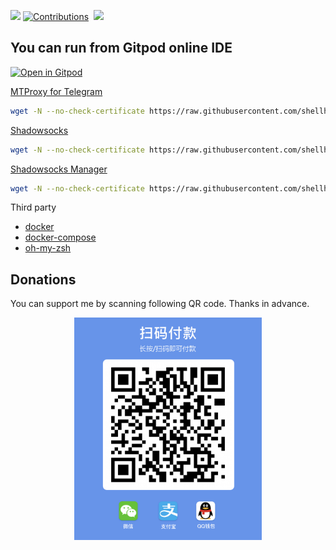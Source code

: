 ![](https://img.shields.io/badge/language-bash-b07219.svg?label=Language&logo=shell)
[![Contributions](https://img.shields.io/static/v1.svg?label=Contributions&message=Welcome&color=0059b3)](https://github.com/shellhub/shellhub/blob/master/CONTRIBUTING.md)&nbsp;
![](https://img.shields.io/github/repo-size/shellhub/shellhub.svg?label=Repo%20size)&nbsp;

## You can run from Gitpod online IDE
[![Open in Gitpod](https://gitpod.io/button/open-in-gitpod.svg)](https://gitpod.io/#https://github.com/shellhub/shellhub)&nbsp;

[MTProxy for Telegram](https://github.com/shellhub/blog/issues/12)
``` bash
wget -N --no-check-certificate https://raw.githubusercontent.com/shellhub/shellhub/master/proxy/mt_proxy.sh && chmod +x mt_proxy.sh && ./mt_proxy.sh
```

[Shadowsocks](https://github.com/shellhub/blog/issues/18)
``` bash
wget -N --no-check-certificate https://raw.githubusercontent.com/shellhub/shellhub/master/proxy/shadowsocks.sh && chmod +x shadowsocks.sh && ./shadowsocks.sh
```

[Shadowsocks Manager](https://github.com/shellhub/blog/issues/33)
``` bash
wget -N --no-check-certificate https://raw.githubusercontent.com/shellhub/shellhub/master/ssmgr/ssmgr.sh && chmod +x ssmgr.sh && ./ssmgr.sh
```

Third party

* [docker](docker)
* [docker-compose](docker-compose)
* [oh-my-zsh](oh-my-zsh)

## Donations

You can support me by scanning following QR code. Thanks in advance.
<div align=center><img src="donate.png" width = "300" div align=center />
